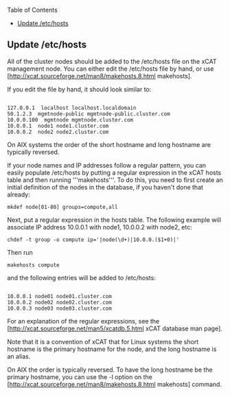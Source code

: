 <!-- START doctoc generated TOC please keep comment here to allow auto update -->
<!-- DON'T EDIT THIS SECTION, INSTEAD RE-RUN doctoc TO UPDATE -->
Table of Contents

- [Update /etc/hosts](#update-etchosts)

<!-- END doctoc generated TOC please keep comment here to allow auto update -->

## Update /etc/hosts 

All of the cluster nodes should be added to the /etc/hosts file on the xCAT management node.  You can either edit the /etc/hosts file by hand, or use [http://xcat.sourceforge.net/man8/makehosts.8.html makehosts]. 

If you edit the file by hand, it should look similar to:

~~~~

127.0.0.1  localhost localhost.localdomain
50.1.2.3  mgmtnode-public mgmtnode-public.cluster.com
10.0.0.100  mgmtnode mgmtnode.cluster.com
10.0.0.1  node1 node1.cluster.com
10.0.0.2  node2 node2.cluster.com
~~~~

On AIX systems the order of the short hostname and long hostname are typically reversed.

If your node names and IP addresses follow a regular pattern, you can easily populate /etc/hosts by putting a regular expression in the xCAT hosts table and then running '''makehosts'''.  To do this, you need to first create an initial definition of the nodes in the database, if you haven't done that already:

~~~~
mkdef node[01-80] groups=compute,all
~~~~

Next, put a regular expression in the hosts table.  The following example will associate IP address 10.0.0.1 with node1, 10.0.0.2 with node2, etc:

~~~~
chdef -t group -o compute ip='|node(\d+)|10.0.0.($1+0)|'
~~~~

Then run

~~~~
makehosts compute
~~~~

and the following entries will be added to /etc/hosts:

~~~~

10.0.0.1 node01 node01.cluster.com
10.0.0.2 node02 node02.cluster.com
10.0.0.3 node03 node03.cluster.com

~~~~


For an explanation of the regular expressions, see the [http://xcat.sourceforge.net/man5/xcatdb.5.html xCAT database man page].

Note that it is a convention of xCAT that for Linux systems the short hostname is the primary hostname for the node, and the long hostname is an alias. 

On AIX the order is typically reversed.  To have the long hostname be the primary hostname, you can use the -l option on the [http://xcat.sourceforge.net/man8/makehosts.8.html makehosts] command.